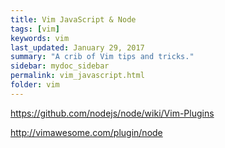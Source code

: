 ```yaml
---
title: Vim JavaScript & Node 
tags: [vim]
keywords: vim 
last_updated: January 29, 2017
summary: "A crib of Vim tips and tricks."
sidebar: mydoc_sidebar
permalink: vim_javascript.html
folder: vim 
---
```


https://github.com/nodejs/node/wiki/Vim-Plugins

http://vimawesome.com/plugin/node

